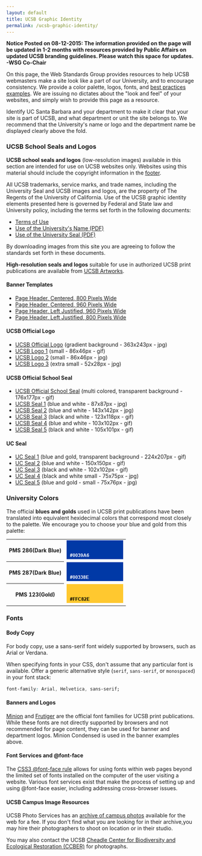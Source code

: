 ```yaml
---
layout: default
title: UCSB Graphic Identity
permalink: /ucsb-graphic-identity/
---
```


**Notice Posted on 08-12-2015: The information provided on the page will be updated in 1-2 months with resources provided by Public Affairs on updated UCSB branding guidelines. Please watch this space for updates. -WSG Co-Chair**

On this page, the Web Standards Group provides resources to help UCSB
webmasters make a site look like a part of our University, and to encourage
consistency. We provide a color palette, logos, fonts, and
[best practices examples](/best-practice-examples).
We are issuing no dictates about the "look and feel" of your websites, and
simply wish to provide this page as a resource.

Identify UC Santa Barbara and your department to make it clear that your site
is part of UCSB, and what department or unit the site belongs to. We recommend
that the University's name or logo and the department name be displayed clearly
above the fold.

### UCSB School Seals and Logos

**UCSB school seals and logos** (low-resolution images) available in this
section are intended for use on UCSB websites only. Websites using this
material should include the copyright information in the [footer](/footer/).

All UCSB trademarks, service marks, and trade names, including the University
Seal and UCSB images and logos, are the property of The Regents of the
University of California. Use of the UCSB graphic identity elements presented
here is governed by Federal and State law and University policy, including the
terms set forth in the following documents:

* [Terms of Use](http://www.policy.ucsb.edu/terms_of_use/content.html)
* [Use of the University's Name (PDF)](http://www.policy.ucsb.edu/policies/policy-docs/name-ucsb-use-of.pdf)
* [Use of the University Seal (PDF)](http://www.policy.ucsb.edu/policies/policy-docs/seal-ucsb-use.pdf)

By downloading images from this site you are agreeing to follow the standards
set forth in these documents.

**High-resolution seals and logos** suitable for use in authorized UCSB print
publications are available from
[UCSB Artworks](http://www.aw.id.ucsb.edu/logos/).

#### Banner Templates

* [Page Header, Centered, 800 Pixels Wide](/images/graphic-identity/header-centered-800.jpg)
* [Page Header, Centered, 960 Pixels Wide](/images/graphic-identity/header-centered-960.jpg)
* [Page Header, Left Justified, 960 Pixels Wide](/images/graphic-identity/header-left-960.jpg)
* [Page Header, Left Justified, 800 Pixels Wide](/images/graphic-identity/header-left-800.jpg)

#### UCSB Official Logo

<ul>
  <li>
    <a class="preview" href="/images/graphic-identity/logo-ucsb-lg.jpg">UCSB Official Logo</a>
    <span class="gfx-info">
      (<span class="desc">gradient background</span> - 363x243px - <span class="format">jpg</span>)
    </span>
  </li>
  <li>
    <a class="preview" href="/images/graphic-identity/logo-ucsb.gif">UCSB Logo 1</a>
    <span class="gfx-info">
      (<span class="desc">small</span> - 86x46px - <span class="format">gif</span>)
    </span>
  </li>
  <li>
    <a class="preview" href="/images/graphic-identity/logo-ucsb.jpg">UCSB Logo 2</a>
    <span class="gfx-info">
      (<span class="desc">small</span> - 86x46px - <span class="format">jpg</span>)
    </span>
  </li>
  <li>
    <a class="preview" href="/images/graphic-identity/logo-ucsb-small-28.jpg">UCSB Logo 3</a>
    <span class="gfx-info">
      (<span class="desc">extra small</span> - 52x28px - <span class="format">jpg</span>)
    </span>
  </li>
</ul>

#### UCSB Official School Seal

<ul>
  <li>
    <a class="preview" href="/images/graphic-identity/ucsbseal-official.gif">UCSB Official School Seal</a>
    <span class="gfx-info">
      (<span class="desc">multi colored, transparent background</span> - 176x177px - <span class="format">gif</span>)
    </span>
  </li>
  <li>
    <a class="preview" href="/images/graphic-identity/ucsbseal.jpg">UCSB Seal 1</a>
    <span class="gfx-info">
      (<span class="desc">blue and white </span> - 87x87px - <span class="format">jpg</span>)
    </span>
  </li>
  <li>
    <a class="preview" href="/images/graphic-identity/ucsbseal2.jpg">UCSB Seal 2</a>
    <span class="gfx-info">
      (<span class="desc">blue and white</span> - 143x142px - <span class="format">jpg</span>)
    </span>
  </li>
  <li>
    <a class="preview" href="/images/graphic-identity/ucsbseal3.gif">UCSB Seal 3</a>
    <span class="gfx-info">
      (<span class="desc">black and white</span> - 123x118px - <span class="format">gif</span>)
    </span>
  </li>
  <li>
    <a class="preview" href="/images/graphic-identity/ucsbseal4.gif">UCSB Seal 4</a>
    <span class="gfx-info">
      (<span class="desc">blue and white</span> - 103x102px - <span class="format">gif</span>)
    </span>
  </li>
  <li>
    <a class="preview" href="/images/graphic-identity/ucsbseal5.gif">UCSB Seal 5</a>
    <span class="gfx-info">
      (<span class="desc">black and white</span> - 105x101px - <span class="format">gif</span>)
    </span>
  </li>
</ul>

#### UC Seal

<ul>
  <li>
    <a class="preview" href="/images/graphic-identity/ucseal3.gif">UC Seal 1</a>
    <span class="gfx-info">
      (<span class="desc">blue and gold, transparent background</span> - 224x207px - <span class="format">gif</span>)
    </span>
  </li>
  <li>
    <a class="preview" href="/images/graphic-identity/ucseal.gif">UC Seal 2</a>
    <span class="gfx-info">
      (<span class="desc">blue and white</span> - 150x150px - <span class="format">gif</span>)
    </span>
  </li>
  <li>
    <a class="preview" href="/images/graphic-identity/ucseal2.gif">UC Seal 3</a>
    <span class="gfx-info">
      (<span class="desc">black and white</span> - 102x102px - <span class="format">gif</span>)
    </span>
  </li>
  <li>
    <a class="preview" href="/images/graphic-identity/ucseal2-sm.jpg">UC Seal 4</a>
    <span class="gfx-info">
      (<span class="desc">black and white small</span> - 75x75px - <span class="format">jpg</span>)
    </span>
  </li>
  <li>
    <a class="preview" href="/images/graphic-identity/ucseal3-sm.jpg">UC Seal 5</a>
    <span class="gfx-info">
      (<span class="desc">blue and gold - small</span> - 75x76px - <span class="format">jpg</span>)
    </span>
  </li>
</ul>

### University  Colors

The official <strong>blues and golds</strong> used in UCSB print publications
have been translated into equivalent hexidecimal colors that correspond most
closely to the palette. We encourage you to choose your blue and gold from
this palette:

<table class="swatch-table">
  <tr>
    <th><span class="pantone">PMS 286</span>(Dark Blue)</th>
    <td><img src="/images/graphic-identity/colors/0039a6.jpg" alt="0039a6" /></td>
  </tr>
  <tr>
    <th><span class="pantone">PMS 287</span>(Dark Blue)</th>
    <td><img src="/images/graphic-identity/colors/00338e.jpg" alt="00338e" /></td>
  </tr>
  <tr>
    <th><span class="pantone">PMS 123</span>(Gold)</th>
    <td><img src="/images/graphic-identity/colors/ffc82e.jpg" alt="ffc82e" /></td>
  </tr>
</table>

### Fonts

#### Body Copy

For body copy, use a sans-serif font widely supported by browsers, such as
Arial or Verdana.

When specifying fonts in your CSS, don't assume that any particular font is
available. Offer a generic alternative style (`serif`, `sans-serif`, or
`monospaced`) in your font stack:

```css
font-family: Arial, Helvetica, sans-serif;
```

#### Banners and Logos

[Minion](http://www.linotype.com/1236/minion-family.html) and
[Frutiger](http://www.linotype.com/469/frutiger-family.html) are the official
font families for UCSB print publications. While these fonts are not directly
supported by browsers and not recommended for page content, they can be used
for banner and department logos. Minion Condensed is used in the banner
examples above.

#### Font Services and @font-face

The [CSS3 @font-face rule](http://www.w3.org/TR/css3-fonts/#font-face-rule)
allows for using fonts within web pages beyond the limited set of fonts
installed on the computer of the user visiting a website. Various font services
exist that make the process of setting up and using @font-face easier,
including addressing cross-browser issues.

#### UCSB Campus Image Resources</h3>

UCSB Photo Services has an
[archive of campus photos](http://photo.production.id.ucsb.edu/)
available for the web for a fee. If you don't find what you are looking for in
their archive,you may hire their photographers to shoot on location or in their
studio.

You may also contact the UCSB
[Cheadle Center for Biodiversity and Ecological Restoration (CCBER)](http://ccber.ucsb.edu)
for photographs.
</p>
